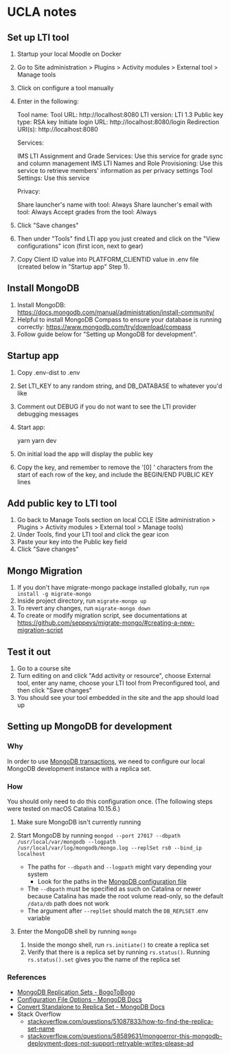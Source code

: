# UCLA notes

## Set up LTI tool

1. Startup your local Moodle on Docker
2. Go to Site administration > Plugins > Activity modules > External tool > Manage tools
3. Click on configure a tool manually
4. Enter in the following:

   Tool name: <Anything>
   Tool URL: http://localhost:8080
   LTI version: LTI 1.3
   Public key type: RSA key
   Initiate login URL: http://localhost:8080/login
   Redirection URI(s): http://localhost:8080

   Services:

   IMS LTI Assignment and Grade Services: Use this service for grade sync and column management
   IMS LTI Names and Role Provisioning: Use this service to retrieve members' information as per privacy settings
   Tool Settings: Use this service

   Privacy:

   Share launcher's name with tool: Always
   Share launcher's email with tool: Always
   Accept grades from the tool: Always

5. Click "Save changes"
6. Then under "Tools" find LTI app you just created and click on the "View configurations" icon (first icon, next to gear)
7. Copy Client ID value into PLATFORM_CLIENTID value in .env file (created below in "Startup app" Step 1).

## Install MongoDB

1. Install MongoDB: https://docs.mongodb.com/manual/administration/install-community/
2. Helpful to install MongoDB Compass to ensure your database is running correctly: https://www.mongodb.com/try/download/compass
3. Follow guide below for "Setting up MongoDB for development".

## Startup app

1. Copy .env-dist to .env
2. Set LTI_KEY to any random string, and DB_DATABASE to whatever you'd like
3. Comment out DEBUG if you do not want to see the LTI provider debugging messages
4. Start app:

   yarn
   yarn dev

5. On initial load the app will display the public key
6. Copy the key, and remember to remove the '[0] ' characters from the start of each row of the key, and include the BEGIN/END PUBLIC KEY lines

## Add public key to LTI tool

1. Go back to Manage Tools section on local CCLE (Site administration > Plugins > Activity modules > External tool > Manage tools)
2. Under Tools, find your LTI tool and click the gear icon
3. Paste your key into the Public key field
4. Click "Save changes"

## Mongo Migration
1. If you don't have migrate-mongo package installed globally, run `npm install -g migrate-mongo`
2. Inside project directory, run `migrate-mongo up`
3. To revert any changes, run `migrate-mongo down`
4. To create or modify migration script, see documentations at https://github.com/seppevs/migrate-mongo/#creating-a-new-migration-script

## Test it out

1. Go to a course site
2. Turn editing on and click "Add activity or resource", choose External tool, enter any name, choose your LTI tool from Preconfigured tool, and then click "Save changes"
3. You should see your tool embedded in the site and the app should load up

## Setting up MongoDB for development

### Why

In order to use [MongoDB transactions](https://www.mongodb.com/transactions), we need to configure our local MongoDB development instance with a replica set.

### How

You should only need to do this configuration once. (The following steps were tested on macOS Catalina 10.15.6.)

1. Make sure MongoDB isn't currently running

2. Start MongoDB by running `mongod --port 27017 --dbpath /usr/local/var/mongodb --logpath /usr/local/var/log/mongodb/mongo.log --replSet rs0 --bind_ip localhost`

   - The paths for `--dbpath` and `--logpath` might vary depending your system
      - Look for the paths in the [MongoDB configuration file](https://docs.mongodb.com/manual/reference/configuration-options/#configuration-file)
   - The `--dbpath` must be specified as such on Catalina or newer because Catalina has made the root volume read-only, so the default `/data/db` path does not work
   - The argument after `--replSet` should match the `DB_REPLSET` .env variable

3. Enter the MongoDB shell by running `mongo`
   1. Inside the mongo shell, run `rs.initiate()` to create a replica set
   2. Verify that there is a replica set by running `rs.status()`. Running `rs.status().set` gives you the name of the replica set

### References

- [MongoDB Replication Sets - BogoToBogo](https://www.bogotobogo.com/DevOps/MongoDB/MongoDB_Replication_Replica_Set.php)
- [Configuration File Options - MongoDB Docs](https://docs.mongodb.com/manual/reference/configuration-options/)
- [Convert Standalone to Replica Set - MongoDB Docs](https://docs.mongodb.com/manual/tutorial/convert-standalone-to-replica-set/)
- Stack Overflow
  - [stackoverflow.com/questions/51087833/how-to-find-the-replica-set-name](https://stackoverflow.com/questions/51087833/how-to-find-the-replica-set-name)
  - [stackoverflow.com/questions/58589631/mongoerror-this-mongodb-deployment-does-not-support-retryable-writes-please-ad](https://stackoverflow.com/questions/58589631/mongoerror-this-mongodb-deployment-does-not-support-retryable-writes-please-ad)
